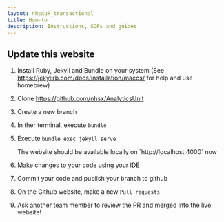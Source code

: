 ```yaml
---
layout: nhsxuk_transactional
title: How-to
description: Instructions, SOPs and guides
---
```



## <a name=update></a>**Update this website**

1. Install Ruby, Jekyll and Bundle on your system (See https://jekyllrb.com/docs/installation/macos/ for help and use homebrew)
2. Clone <https://github.com/nhsx/AnalyticsUnit>
2. Create a new branch
3. In ther terminal, execute `bundle`
4. Execute `bundle exec jekyll serve`
   
      <div class="alert alert-success" role="alert">
        The website should be available locally on `http://localhost:4000` now
      </div>
   
5. Make changes to your code using your IDE
6. Commit your code and publish your branch to github
7. On the Github website, make a new `Pull requests` 
8. Ask another team member to review the PR and merged into the live website!